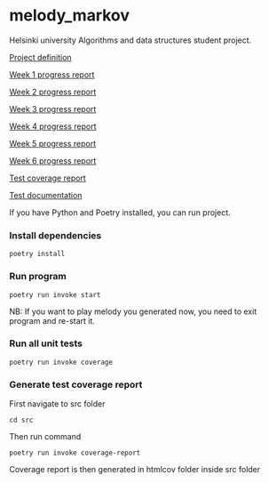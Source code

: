# melody_markov

Helsinki university Algorithms and data structures student project. 

[Project definition](documentation/project_definition.md)

[Week 1 progress report](documentation/progress_report_week_1.md)

[Week 2 progress report](documentation/progress_report_week_2.md)

[Week 3 progress report](documentation/progress_report_week_3.md)

[Week 4 progress report](documentation/progress_report_week_4.md)

[Week 5 progress report](documentation/progress_report_week_5.md)

[Week 6 progress report](documentation/progress_report_week_6.md)

[Test coverage report](https://anuvirtane.github.io/melody_markov/)

[Test documentation](documentation/testing.md)

If you have Python and Poetry installed, you can run project.


### Install dependencies 

    poetry install


### Run program

    poetry run invoke start

NB: If you want to play melody you generated now, you need to exit program and re-start it.

### Run all unit tests

    poetry run invoke coverage

### Generate test coverage report


First navigate to src folder

    cd src

Then run command

    poetry run invoke coverage-report

Coverage report is then generated in htmlcov folder inside src folder